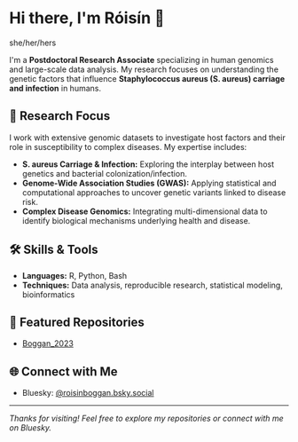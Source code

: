 # Hi there, I'm Róisín 👋

she/her/hers

I'm a **Postdoctoral Research Associate** specializing in human genomics and large-scale data analysis. My research focuses on understanding the genetic factors that influence **Staphylococcus aureus (S. aureus) carriage and infection** in humans.

## 🧬 Research Focus

I work with extensive genomic datasets to investigate host factors and their role in susceptibility to complex diseases. My expertise includes:

- **S. aureus Carriage & Infection:** Exploring the interplay between host genetics and bacterial colonization/infection.
- **Genome-Wide Association Studies (GWAS):** Applying statistical and computational approaches to uncover genetic variants linked to disease risk.
- **Complex Disease Genomics:** Integrating multi-dimensional data to identify biological mechanisms underlying health and disease.

## 🛠️ Skills & Tools

- **Languages:** R, Python, Bash
- **Techniques:** Data analysis, reproducible research, statistical modeling, bioinformatics

## 📂 Featured Repositories

- [Boggan_2023](https://github.com/rmpb94/Boggan_2023)


## 🌐 Connect with Me

- Bluesky: [@roisinboggan.bsky.social](https://bsky.app/profile/roisinboggan.bsky.social)

---

_Thanks for visiting! Feel free to explore my repositories or connect with me on Bluesky._
